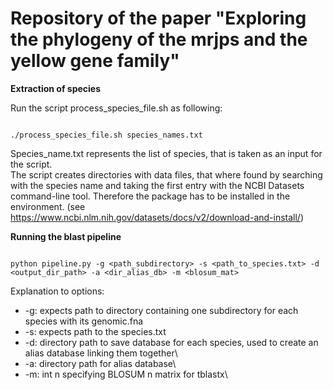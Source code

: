 # Repository of the paper "Exploring the phylogeny of the mrjps and the yellow gene family"

**Extraction of species**

Run the script process_species_file.sh as following: 

```shell

./process_species_file.sh species_names.txt

```
  
Species_name.txt represents the list of species, that is taken as an input for the script.   
The script creates directories with data files, that where found by searching with the species name and taking the first entry with the NCBI Datasets command-line tool. Therefore the package has to be installed in the environment. (see https://www.ncbi.nlm.nih.gov/datasets/docs/v2/download-and-install/)



**Running the blast pipeline**

```shell

python pipeline.py -g <path_subdirectory> -s <path_to_species.txt> -d <output_dir_path> -a <dir_alias_db> -m <blosum_mat>

```
Explanation to options: 
- -g: expects path to directory containing one subdirectory for each species with its genomic.fna  
- -s: expects path to the species.txt  
- -d: directory path to save database for each species, used to create an alias database linking them together\
- -a: directory path for alias database\
- -m: int n specifying BLOSUM n matrix for tblastx\
